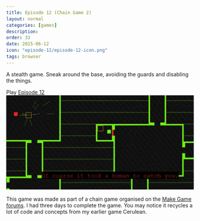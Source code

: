 ```yaml
---
title: Episode 12 (Chain Game 2)
layout: normal
categories: [games]
description: 
order: 33
date: 2015-06-12
icon: "episode-12/episode-12-icon.png"
tags: browser
---
```


A stealth game. Sneak around the base, avoiding the guards and disabling the things.

<div>Play <a href="play/">Episode 12</a></div>

<img src="episode-12.jpg">

This game was made as part of a chain game organised on the [Make Game forums](http://forum.makega.me/t/chain-game-2-schedule-games/). I had three days to complete the game. You may notice it recycles a lot of code and concepts from my earlier game Cerulean.
